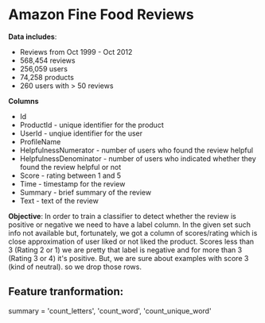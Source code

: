 # Amazon Fine Food Reviews

**Data includes**:

* Reviews from Oct 1999 - Oct 2012
* 568,454 reviews
* 256,059 users
* 74,258 products
* 260 users with > 50 reviews

**Columns**
* Id
* ProductId - unique identifier for the product
* UserId - unqiue identifier for the user
* ProfileName
* HelpfulnessNumerator - number of users who found the review helpful
* HelpfulnessDenominator - number of users who indicated whether they found the review helpful or not
* Score - rating between 1 and 5
* Time - timestamp for the review
* Summary - brief summary of the review
* Text - text of the review

**Objective**: In order to train a classifier to detect whether the review is positive or negative we need to have a label column. In the given set such info not available but, fortunately, we got a column of scores/rating which is close approximation of user liked or not liked the product. Scores less than 3 (Rating 2 or 1) we are pretty that label is negative and for more than 3 (Rating 3 or 4) it's positive. But, we are sure about examples with score 3 (kind of neutral). so we drop those rows.



## Feature tranformation:
summary = 'count_letters', 'count_word', 'count_unique_word'